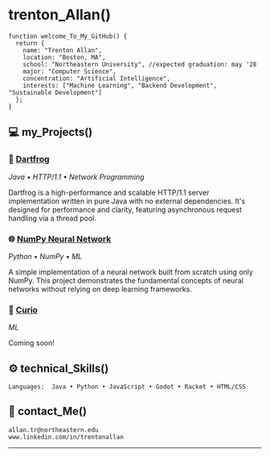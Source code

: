 # trenton_Allan()

```
function welcome_To_My_GitHub() {
  return {
    name: "Trenton Allan",
    location: "Boston, MA",
    school: "Northeastern University", //expected graduation: may '28
    major: "Computer Science",
    concentration: "Artificial Intelligence",
    interests: ["Machine Learning", "Backend Development", "Sustainable Development"]
  };
}
```

## 💻 my_Projects()

### 🐸 [Dartfrog](https://github.com/trentonallan/dartfrog-java)
*Java • HTTP/1.1 • Network Programming*

Dartfrog is a high-performance and scalable HTTP/1.1 server implementation written in pure Java with no external dependencies. It's designed for performance and clarity, featuring asynchronous request handling via a thread pool.

### 🌐 [NumPy Neural Network](https://github.com/trentonallan/neural-network-py)
*Python • NumPy • ML*

A simple implementation of a neural network built from scratch using only NumPy. This project demonstrates the fundamental concepts of neural networks without relying on deep learning frameworks.

### 🌱 [Curio](https://github.com/trentonallan/curio)
*ML*

Coming soon!

## ⚙️ technical_Skills()

```
Languages:  Java • Python • JavaScript • Godot • Racket • HTML/CSS
```

## 👋 contact_Me()

```
allan.tr@northeastern.edu
www.linkedin.com/in/trentonallan
```

---
